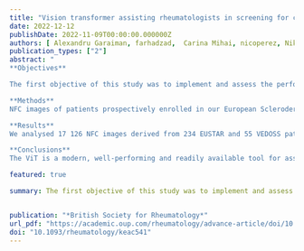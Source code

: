 ```yaml
---
title: "Vision transformer assisting rheumatologists in screening for capillaroscopy changes in systemic sclerosis: an artificial intelligence model "
date: 2022-12-12
publishDate: 2022-11-09T00:00:00.000000Z
authors: [ Alexandru Garaiman, farhadzad,  Carina Mihai, nicoperez, Nikitas Gkikopoulos, Mike Oliver Becker, Oliver Distler, michaelkrauthammer, Britta Maurer]
publication_types: ["2"]
abstract: "
**Objectives**

The first objective of this study was to implement and assess the performance and reliability of a vision transformer (ViT)-based deep-learning model, an ‘off-the-shelf’ artificial intelligence solution, for identifying distinct signs of microangiopathy in nailfold capilloroscopy (NFC) images of patients with SSc. The second objective was to compare the ViT’s analysis performance with that of practising rheumatologists.

**Methods**
NFC images of patients prospectively enrolled in our European Scleroderma Trials and Research group (EUSTAR) and Very Early Diagnosis of Systemic Sclerosis (VEDOSS) local registries were used. The primary outcome investigated was the ViT’s classification performance for identifying disease-associated changes (enlarged capillaries, giant capillaries, capillary loss, microhaemorrhages) and the presence of the scleroderma pattern in these images using a cross-fold validation setting. The secondary outcome involved a comparison of the ViT’s performance vs that of rheumatologists on a reliability set, consisting of a subset of 464 NFC images with majority vote–derived ground-truth labels.

**Results**
We analysed 17 126 NFC images derived from 234 EUSTAR and 55 VEDOSS patients. The ViT had good performance in identifying the various microangiopathic changes in capillaries by NFC [area under the curve (AUC) from 81.8% to 84.5%]. In the reliability set, the rheumatologists reached a higher average accuracy, as well as a better trade-off between sensitivity and specificity compared with the ViT. However, the annotators’ performance was variable, and one out of four rheumatologists showed equal or lower classification measures compared with the ViT.

**Conclusions**
The ViT is a modern, well-performing and readily available tool for assessing patterns of microangiopathy on NFC images, and it may assist rheumatologists in generating consistent and high-quality NFC reports; however, the final diagnosis of a scleroderma pattern in any individual case needs the judgement of an experienced observer."

featured: true

summary: The first objective of this study was to implement and assess the performance and reliability of a vision transformer (ViT)-based deep-learning model, an ‘off-the-shelf’ artificial intelligence solution, for identifying distinct signs of microangiopathy in nailfold capilloroscopy (NFC) images of patients with SSc. The second objective was to compare the ViT’s analysis performance with that of practising rheumatologists.


publication: "*British Society for Rheumatology*"
url_pdf: "https://academic.oup.com/rheumatology/advance-article/doi/10.1093/rheumatology/keac541/6798619?login=false"
doi: "10.1093/rheumatology/keac541"
---
```


